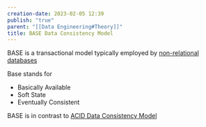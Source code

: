 ```yaml
---
creation-date: 2023-02-05 12:39
publish: "true"
parent: "[[Data Engineering#Theory]]"
title: BASE Data Consistency Model
---
```

BASE is a transactional model typically employed by [ non-relational databases](Non-Relational%20Database.md)

Base stands for 
- Basically Available
- Soft State
- Eventually Consistent

BASE is in contrast to [ACID Data Consistency Model](./ACID%20Data%20Consistency%20Model.md)